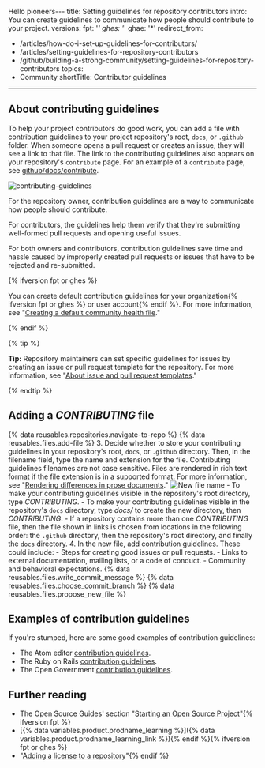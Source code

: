 Hello pioneers---
title: Setting guidelines for repository contributors
intro: You can create guidelines to communicate how people should contribute to your project.
versions:
  fpt: '*'
  ghes: '*'
  ghae: '*'
redirect_from:
  - /articles/how-do-i-set-up-guidelines-for-contributors/
  - /articles/setting-guidelines-for-repository-contributors
  - /github/building-a-strong-community/setting-guidelines-for-repository-contributors
topics:
  - Community
shortTitle: Contributor guidelines
---
## About contributing guidelines
To help your project contributors do good work, you can add a file with contribution guidelines to your project repository's root, `docs`, or `.github` folder. When someone opens a pull request or creates an issue, they will see a link to that file. The link to the contributing guidelines also appears on your repository's `contribute` page. For an example of a `contribute` page, see [github/docs/contribute](https://github.com/github/docs/contribute). 

![contributing-guidelines](/assets/images/help/pull_requests/contributing-guidelines.png)

For the repository owner, contribution guidelines are a way to communicate how people should contribute.

For contributors, the guidelines help them verify that they're submitting well-formed pull requests and opening useful issues.

For both owners and contributors, contribution guidelines save time and hassle caused by improperly created pull requests or issues that have to be rejected and re-submitted.

{% ifversion fpt or ghes %}

You can create default contribution guidelines for your organization{% ifversion fpt or ghes %} or user account{% endif %}. For more information, see "[Creating a default community health file](//communities/setting-up-your-project-for-healthy-contributions/creating-a-default-community-health-file)."

{% endif %}

{% tip %}

**Tip:** Repository maintainers can set specific guidelines for issues by creating an issue or pull request template for the repository. For more information, see "[About issue and pull request templates](/articles/about-issue-and-pull-request-templates)."

{% endtip %}

## Adding a *CONTRIBUTING* file

{% data reusables.repositories.navigate-to-repo %}
{% data reusables.files.add-file %}
3. Decide whether to store your contributing guidelines in your repository's root, `docs`, or `.github` directory. Then, in the filename field, type the name and extension for the file. Contributing guidelines filenames are not case sensitive. Files are rendered in rich text format if the file extension is in a supported format. For more information, see "[Rendering differences in prose documents](/github/managing-files-in-a-repository/rendering-differences-in-prose-documents)."
  ![New file name](/assets/images/help/repository/new-file-name.png)
    - To make your contributing guidelines visible in the repository's root directory, type *CONTRIBUTING*.
    - To make your contributing guidelines visible in the repository's `docs` directory, type *docs/* to create the new directory, then *CONTRIBUTING*.
    - If a repository contains more than one *CONTRIBUTING* file, then the file shown in links is chosen from locations in the following order: the `.github` directory, then the repository's root directory, and finally the `docs` directory.
4. In the new file, add contribution guidelines. These could include:
    - Steps for creating good issues or pull requests.
    - Links to external documentation, mailing lists, or a code of conduct.
    - Community and behavioral expectations.
{% data reusables.files.write_commit_message %}
{% data reusables.files.choose_commit_branch %}
{% data reusables.files.propose_new_file %}

## Examples of contribution guidelines

If you're stumped, here are some good examples of contribution guidelines:

- The Atom editor [contribution guidelines](https://github.com/atom/atom/blob/master/CONTRIBUTING.md).
- The Ruby on Rails [contribution guidelines](https://github.com/rails/rails/blob/master/CONTRIBUTING.md).
- The Open Government [contribution guidelines](https://github.com/opengovernment/opengovernment/blob/master/CONTRIBUTING.md).

## Further reading
- The Open Source Guides' section "[Starting an Open Source Project](https://opensource.guide/starting-a-project/)"{% ifversion fpt %}
- [{% data variables.product.prodname_learning %}]({% data variables.product.prodname_learning_link %}){% endif %}{% ifversion fpt or ghes %}
- "[Adding a license to a repository](/articles/adding-a-license-to-a-repository)"{% endif %}
